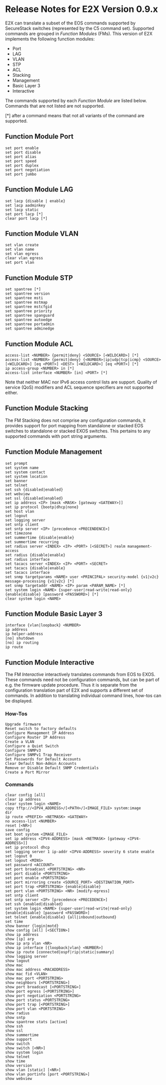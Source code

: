 # Release Notes for E2X Version 0.9.x

E2X can translate a subset of the EOS commands supported by SecureStack
switches (represented by the C5 command set). Supported commands are
grouped in *Function Modules* (FMs). This version of E2X implements the
following function modules:

* Port
* LAG
* VLAN
* STP
* ACL
* Stacking
* Management
* Basic Layer 3
* Interactive

The commands supported by each *Function Module* are listed below. Commands
that are not listed are not supported.

[*] after a command means that not all variants of the command are supported.

## Function Module Port

    set port enable
    set port disable
    set port alias
    set port speed
    set port duplex
    set port negotiation
    set port jumbo

## Function Module LAG

    set lacp {disable | enable}
    set lacp aadminkey
    set lacp static
    set port lacp [*]
    clear port lacp [*]

## Function Module VLAN

    set vlan create
    set vlan name
    set vlan egress
    clear vlan egress
    set port vlan

## Function Module STP

    set spantree [*]
    set spantree version
    set spantree msti
    set spantree mstmap
    set spantree mstcfgid
    set spantree priority
    set spantree spanguard
    set spantree autoedge
    set spantree portadmin
    set spantree adminedge

## Function Module ACL

    access-list <NUMBER> {permit|deny} <SOURCE> [<WILDCARD>] [*]
    access-list <NUMBER> {permit|deny} {<NUMBER>|ip|udp|tcp|icmp} <SOURCE> [<WILDCARD>] [eq <PORT>] <DEST> [<WILDCARD>] [eq <PORT>] [*]
    ip access-group <NUMBER> in [*]
    access-list interface <NUMBER> [in] <PORT> [*]

Note that neither MAC nor IPv6 access control lists are support. Quality
of service (QoS) modifiers and ACL sequence specifiers are not supported
either.

## Function Module Stacking

The FM Stacking does not comprise any configuration commands, it provides
support for port mapping from standalone or stacked EOS switches to standalone
or stacked EXOS switches. This pertains to any supported commands with
port string arguments.

## Function Module Management

    set prompt
    set system name
    set system contact
    set system location
    set banner
    set telnet
    set ssh {disabled|enabled}
    set webview
    set ssl {disabled|enabled}
    set ip address <IP> [mask <MASK> [gateway <GATEWAY>]]
    set ip protocol {bootp|dhcp|none}
    set host vlan
    set logout
    set logging server
    set sntp client
    set sntp server <IP> [precedence <PRECENDENCE>]
    set timezone
    set summertime {disable|enable}
    set summertime recurring
    set radius server <INDEX> <IP> <PORT> [<SECRET>] realm management-access
    set radius {disable|enable}
    set radius interface
    set tacacs server <INDEX> <IP> <PORT> <SECRET>
    set tacacs {disable|enable}
    set tacacs interface
    set snmp targetparams <NAME> user <PRINCIPAL> security-model {v1|v2c} message-processing {v1|v2c} [*]
    set snmp targetaddr <NAME> <IP> param <PARAM_NAME> [*]
    set system login <NAME> {super-user|read-write|read-only} {enable|disable} [password <PASSWORD>] [*]
    clear system login <NAME>

## Function Module Basic Layer 3

    interface {vlan|loopback} <NUMBER>
    ip address
    ip helper-address
    [no] shutdown
    [no] ip routing
    ip route

## Function Module Interactive

The FM *Interactive* interactively translates commands from EOS to EXOS.
These commands need not be configuration commands, but can be part of
e.g. the firmware update procedure. Thus it is separate from the configuration
translation part of E2X and supports a different set of commands.
In addition to translating individual command lines, how-tos can be displayed.

### How-Tos

    Upgrade firmware
    Reset switch to factory defaults
    Configure Management IP Address
    Configure Router IP Address
    Create a VLAN
    Configure a Quiet Switch
    Configure SNMPv3
    Configure SNMPv1 Trap Receiver
    Set Passwords for Default Accounts
    Clear Default Non-Admin Accounts
    Remove or Disable Default SNMP Credentials
    Create a Port Mirror

### Commands

    clear config [all]
    clear ip address
    clear system login <NAME>
    copy tftp://<IPV4_ADDRESS>/[<PATH>/]<IMAGE_FILE> system:image
    dir
    ip route <PREFIX> <NETMASK> <GATEWAY>
    no access-list <NUMBER>
    reset [<NR>]
    save config
    set boot system <IMAGE_FILE>
    set ip address <IPV4-ADDRESS> [mask <NETMASK> [gateway <IPV4-ADDRESS>]]
    set ip protocol dhcp
    set logging server 1 ip-addr <IPV4-ADDRESS> severity 6 state enable
    set logout 0
    set logout <MINS>
    set password <ACCOUNT>
    set port broadcast <PORTSTRING> <NR>
    set port disable <PORTSTRING>
    set port enable <PORTSTRING>
    set port mirroring create <SOURCE_PORT> <DESTINATION_PORT>
    set port trap <PORTSTRING> {enable|disable}
    set port vlan <PORTSTRING> <NR> [modify-egress]
    set sntp client
    set sntp server <IP> [precedence <PRECEDENCE>]
    set ssh {enabled|disabled}
    set system login <NAME> {super-user|read-write|read-only} {enable|disable} [password <PASSWORD>]
    set telnet {enable|disable} {all|inbound|outbound}
    set time
    show banner {login|motd}
    show config [all] [<SECTION>]
    show ip address
    show [ip] arp
    show ip arp vlan <NR>
    show ip interface [{loopback|vlan} <NUMBER>]
    show ip route [connected|ospf|rip|static|summary]
    show logging server
    show logout
    show mac
    show mac address <MACADDRESS>
    show mac fid <VLAN>
    show mac port <PORTSTRING>
    show neighbors [<PORTSTRING>]
    show port broadcast [<PORTSTRING>]
    show port egress [<PORTSTRING>]
    show port negotiation <PORTSTRING>
    show port status <PORTSTRING>
    show port trap [<PORTSTRING>]
    show port vlan <PORTSTRING>
    show radius
    show sntp
    show spantree stats [active]
    show ssh
    show ssl
    show summertime
    show support
    show switch
    show switch [<NR>]
    show system login
    show telnet
    show time
    show version
    show vlan [static] [<NR>]
    show vlan portinfo [port <PORTSTRING>]
    show webview
